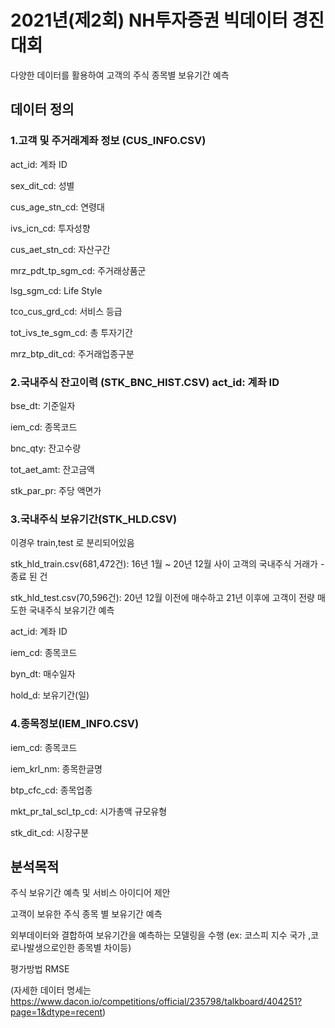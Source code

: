 # 2021년(제2회) NH투자증권 빅데이터 경진대회

다양한 데이터를 활용하여 고객의 주식 종목별 보유기간 예측

## 데이터 정의

### 1.고객 및 주거래계좌 정보 (CUS_INFO.CSV)

act_id: 계좌 ID

sex_dit_cd: 성별

cus_age_stn_cd: 연령대

ivs_icn_cd: 투자성향

cus_aet_stn_cd: 자산구간

mrz_pdt_tp_sgm_cd: 주거래상품군

lsg_sgm_cd: Life Style

tco_cus_grd_cd: 서비스 등급

tot_ivs_te_sgm_cd: 총 투자기간

mrz_btp_dit_cd: 주거래업종구분

### 2.국내주식 잔고이력 (STK_BNC_HIST.CSV) act_id: 계좌 ID

bse_dt: 기준일자

iem_cd: 종목코드

bnc_qty: 잔고수량

tot_aet_amt: 잔고금액

stk_par_pr: 주당 액면가

### 3.국내주식 보유기간(STK_HLD.CSV)

이경우 train,test 로 분리되어있음

stk_hld_train.csv(681,472건): 16년 1월 ~ 20년 12월 사이 고객의 국내주식 거래가 -종료 된 건

stk_hld_test.csv(70,596건): 20년 12월 이전에 매수하고 21년 이후에 고객이 전량 매도한 국내주식 보유기간 예측

act_id: 계좌 ID

iem_cd: 종목코드

byn_dt: 매수일자

hold_d: 보유기간(일)

### 4.종목정보(IEM_INFO.CSV)

iem_cd: 종목코드

iem_krl_nm: 종목한글명

btp_cfc_cd: 종목업종

mkt_pr_tal_scl_tp_cd: 시가총액 규모유형

stk_dit_cd: 시장구분

## 분석목적

주식 보유기간 예측 및 서비스 아이디어 제안

고객이 보유한 주식 종목 별 보유기간 예측

외부데이터와 결합하여 보유기간을 예측하는 모델링을 수행 (ex: 코스피 지수 국가 ,코로나발생으로인한 종목별 차이등)

평가방법
RMSE

(자세한 데이터 명세는 https://www.dacon.io/competitions/official/235798/talkboard/404251?page=1&dtype=recent)
